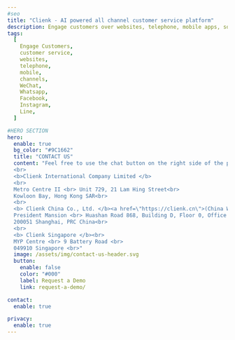 ```yaml
---
#seo
title: "Clienk - AI powered all channel customer service platform"
description: Engage customers over websites, telephone, mobile apps, social media channels like WeChat, Whatsapp, Facebook, Instagram and many other popular messaging apps.
tags:
  [
    Engage Customers,
    customer service,
    websites,
    telephone,
    mobile,
    channels,
    WeChat,
    Whatsapp,
    Facebook,
    Instagram,
    Line,
  ]

#HERO SECTION
hero:
  enable: true
  bg_color: "#9C1662"
  title: "CONTACT US"
  content: "Feel free to use the chat button on the right side of the page, if we are not online, then there is always the option to send us an email. <br><br> Our office's are located in Hong Kong, Shanghai and Singapore: <br>
  <br>
  <b>Clienk International Company Limited </b>
  <br> 
  Metro Centre II <br> Unit 729, 21 Lam Hing Street<br> 
  Kowloon Bay, Hong Kong SAR<br>
  <br>
  <b> Clienk China Co., Ltd. </b><a href=\"https://clienk.cn\">(China Website)</a><br> 
  President Mansion <br> Huashan Road 868, Building D, Floor 0, Office B <br>
  200051 Shanghai, PRC China<br>
  <br>
  <b> Clienk Singapore </b><br> 
  MYP Centre <br> 9 Battery Road <br> 
  049910 Singapore <br>"
  image: /assets/img/contact-us-header.svg
  button:
    enable: false
    color: "#000"
    label: Request a Demo
    link: request-a-demo/

contact:
  enable: true

privacy:
  enable: true
---
```

